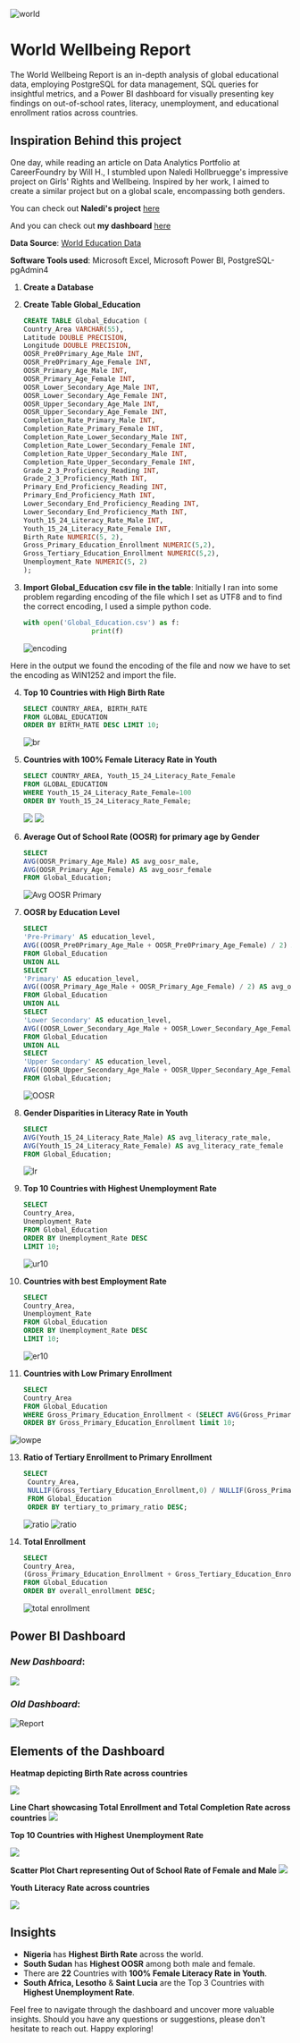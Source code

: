 ![world](https://github.com/Shaishta-Anjum/World-Wellbeing-Report/blob/main/images/krzysztof-hepner-TH7TW20de9s-unsplash%20cropped.jpg?raw=true)
# World Wellbeing Report
The World Wellbeing Report is an in-depth analysis of global educational data, employing PostgreSQL for data management, SQL queries for insightful metrics, and a Power BI dashboard for visually presenting key findings on out-of-school rates, literacy, unemployment, and educational enrollment ratios across countries.

## Inspiration Behind this project
One day, while reading an article on Data Analytics Portfolio at CareerFoundry by Will H., I stumbled upon Naledi Hollbruegge's impressive project on Girls' Rights and Wellbeing. Inspired by her work, I aimed to create a similar project but on a global scale, encompassing both genders.

You can check out **Naledi's project** [here](https://public.tableau.com/app/profile/equal.measures.2030/viz/20190820-DayoftheGirlanalysis-v1/DayoftheGirl)

And you can check out **my dashboard** [here](https://www.novypro.com/project/world-wellbeing-report)

**Data Source**: [World Education Data](https://www.kaggle.com/datasets/nelgiriyewithana/world-educational-data?resource=download)

**Software Tools used**: Microsoft Excel, Microsoft Power BI, PostgreSQL-pgAdmin4


1. **Create a Database**

2. **Create Table Global_Education**
      ```sql
      CREATE TABLE Global_Education (
      Country_Area VARCHAR(55),
      Latitude DOUBLE PRECISION,
      Longitude DOUBLE PRECISION,
      OOSR_Pre0Primary_Age_Male INT,
      OOSR_Pre0Primary_Age_Female INT,
      OOSR_Primary_Age_Male INT,
      OOSR_Primary_Age_Female INT,
      OOSR_Lower_Secondary_Age_Male INT,
      OOSR_Lower_Secondary_Age_Female INT,
      OOSR_Upper_Secondary_Age_Male INT,
      OOSR_Upper_Secondary_Age_Female INT,
      Completion_Rate_Primary_Male INT,
      Completion_Rate_Primary_Female INT,
      Completion_Rate_Lower_Secondary_Male INT,
      Completion_Rate_Lower_Secondary_Female INT,
      Completion_Rate_Upper_Secondary_Male INT,
      Completion_Rate_Upper_Secondary_Female INT,
      Grade_2_3_Proficiency_Reading INT,
      Grade_2_3_Proficiency_Math INT,
      Primary_End_Proficiency_Reading INT,
      Primary_End_Proficiency_Math INT,
      Lower_Secondary_End_Proficiency_Reading INT,
      Lower_Secondary_End_Proficiency_Math INT,
      Youth_15_24_Literacy_Rate_Male INT,
      Youth_15_24_Literacy_Rate_Female INT,
      Birth_Rate NUMERIC(5, 2),
      Gross_Primary_Education_Enrollment NUMERIC(5,2),
      Gross_Tertiary_Education_Enrollment NUMERIC(5,2),
      Unemployment_Rate NUMERIC(5, 2)
      );
      ```
      
3. **Import Global_Education csv file in the table**:
Initially I ran into some problem regarding encoding of the file which I set as UTF8 and to find the correct encoding, I used a simple python code.
      ```python
      with open('Global_Education.csv') as f:
                       print(f)
      ```
      ![encoding](https://github.com/Shaishta-Anjum/World-Wellbeing-Report/blob/main/images/16.png?raw=true)

Here in the output we found the encoding of the file and now we have to set the encoding as WIN1252 and import the file.

4. **Top 10 Countries with High Birth Rate**
      ```sql
      SELECT COUNTRY_AREA, BIRTH_RATE
      FROM GLOBAL_EDUCATION
      ORDER BY BIRTH_RATE DESC LIMIT 10;
      ```
      ![br](https://github.com/Shaishta-Anjum/World-Wellbeing-Report/blob/main/images/17.png?raw=true)

5.  **Countries with 100% Female Literacy Rate in Youth**
      ```sql
      SELECT COUNTRY_AREA, Youth_15_24_Literacy_Rate_Female
      FROM GLOBAL_EDUCATION
      WHERE Youth_15_24_Literacy_Rate_Female=100
      ORDER BY Youth_15_24_Literacy_Rate_Female;
      ```
      ![](https://github.com/Shaishta-Anjum/World-Wellbeing-Report/blob/main/images/19.png?raw=true)
      ![](https://github.com/Shaishta-Anjum/World-Wellbeing-Report/blob/main/images/20.png?raw=true)
      
6. **Average Out of School Rate (OOSR) for primary age by Gender**
      ```sql
      SELECT
      AVG(OOSR_Primary_Age_Male) AS avg_oosr_male,
      AVG(OOSR_Primary_Age_Female) AS avg_oosr_female
      FROM Global_Education;
      ```
      ![Avg OOSR Primary](https://github.com/Shaishta-Anjum/World-Wellbeing-Report/blob/main/images/1.png?raw=true)


7. **OOSR by Education Level**
      ```sql
      SELECT
      'Pre-Primary' AS education_level,
      AVG((OOSR_Pre0Primary_Age_Male + OOSR_Pre0Primary_Age_Female) / 2) AS avg_oosr_combined
      FROM Global_Education
      UNION ALL
      SELECT
      'Primary' AS education_level,
      AVG((OOSR_Primary_Age_Male + OOSR_Primary_Age_Female) / 2) AS avg_oosr_combined
      FROM Global_Education
      UNION ALL
      SELECT
      'Lower Secondary' AS education_level,
      AVG((OOSR_Lower_Secondary_Age_Male + OOSR_Lower_Secondary_Age_Female) / 2) AS avg_oosr_combined
      FROM Global_Education
      UNION ALL
      SELECT
      'Upper Secondary' AS education_level,
      AVG((OOSR_Upper_Secondary_Age_Male + OOSR_Upper_Secondary_Age_Female) / 2) AS avg_oosr_combined
      FROM Global_Education;
      ```
      ![OOSR](https://github.com/Shaishta-Anjum/World-Wellbeing-Report/blob/main/images/6.png?raw=true)

8. **Gender Disparities in Literacy Rate in Youth**
     ```sql
     SELECT
    AVG(Youth_15_24_Literacy_Rate_Male) AS avg_literacy_rate_male,
    AVG(Youth_15_24_Literacy_Rate_Female) AS avg_literacy_rate_female
    FROM Global_Education;
     ```
    ![lr](https://github.com/Shaishta-Anjum/World-Wellbeing-Report/blob/main/images/7.png?raw=true)

9. **Top 10 Countries with Highest Unemployment Rate**
     ```sql
     SELECT
    Country_Area,
    Unemployment_Rate
    FROM Global_Education
    ORDER BY Unemployment_Rate DESC
    LIMIT 10;
     ```
     ![ur10](https://github.com/Shaishta-Anjum/World-Wellbeing-Report/blob/main/images/8.png?raw=true)

10. **Countries with best Employment Rate**
     ```sql
     SELECT
    Country_Area,
    Unemployment_Rate
    FROM Global_Education
    ORDER BY Unemployment_Rate DESC
    LIMIT 10;
     ```
    ![er10](https://github.com/Shaishta-Anjum/World-Wellbeing-Report/blob/main/images/9.png?raw=true)

 11. **Countries with Low Primary Enrollment**
     ```sql
     SELECT
     Country_Area
     FROM Global_Education
     WHERE Gross_Primary_Education_Enrollment < (SELECT AVG(Gross_Primary_Education_Enrollment) FROM Global_Education)
     ORDER BY Gross_Primary_Education_Enrollment limit 10;
     ```  
![lowpe](https://github.com/Shaishta-Anjum/World-Wellbeing-Report/blob/main/images/10.png?raw=true)

13. **Ratio of Tertiary Enrollment to Primary Enrollment**
     ```sql
     SELECT
      Country_Area,
      NULLIF(Gross_Tertiary_Education_Enrollment,0) / NULLIF(Gross_Primary_Education_Enrollment, 0) AS tertiary_to_primary_ratio
      FROM Global_Education
      ORDER BY tertiary_to_primary_ratio DESC;
     ```
    ![ratio](https://github.com/Shaishta-Anjum/World-Wellbeing-Report/blob/main/images/13.png?raw=true)
    ![ratio](https://github.com/Shaishta-Anjum/World-Wellbeing-Report/blob/main/images/12.png?raw=true)

14. **Total Enrollment**
     ```sql
     SELECT
    Country_Area,
    (Gross_Primary_Education_Enrollment + Gross_Tertiary_Education_Enrollment) AS overall_enrollment
    FROM Global_Education
    ORDER BY overall_enrollment DESC;
     ```
    ![total enrollment](https://github.com/Shaishta-Anjum/World-Wellbeing-Report/blob/main/images/14.png?raw=true)

## Power BI Dashboard
### *New Dashboard*:
![](https://github.com/Shaishta-Anjum/World-Wellbeing-Report/blob/main/images/Screenshot%202024-03-14%20170329.png?raw=true)
### *Old Dashboard*:
![Report](https://github.com/Shaishta-Anjum/World-Wellbeing-Report/blob/main/images/18.png?raw=true)

## Elements of the Dashboard

**Heatmap depicting Birth Rate across countries**

![](https://github.com/Shaishta-Anjum/World-Wellbeing-Report/blob/main/images/21.png?raw=true)

**Line Chart showcasing Total Enrollment and Total Completion Rate across countries**
![](https://github.com/Shaishta-Anjum/World-Wellbeing-Report/blob/main/images/Screenshot%202024-03-14%20171742.png?raw=true)

**Top 10 Countries with Highest Unemployment Rate**

![](https://github.com/Shaishta-Anjum/World-Wellbeing-Report/blob/main/images/Screenshot%202024-03-14%20171714.png?raw=true)

**Scatter Plot Chart representing Out of School Rate of Female and Male**
![](https://github.com/Shaishta-Anjum/World-Wellbeing-Report/blob/main/images/Screenshot%202024-03-14%20171733.png?raw=true)

**Youth Literacy Rate across countries**

![](https://github.com/Shaishta-Anjum/World-Wellbeing-Report/blob/main/images/Screenshot%202024-03-14%20171725.png?raw=true)

## Insights
- **Nigeria** has **Highest Birth Rate** across the world.
- **South Sudan** has **Highest OOSR** among both male and female.
- There are **22** Countries with **100% Female Literacy Rate in Youth**.
- **South Africa, Lesotho** & **Saint Lucia** are the Top 3 Countries with **Highest Unemployment Rate**.
 
Feel free to navigate through the dashboard and uncover more valuable insights. Should you have any questions or suggestions, please don't hesitate to reach out. 
Happy exploring!
